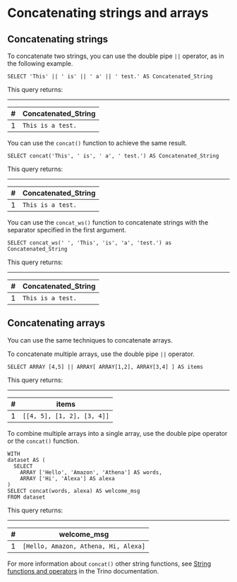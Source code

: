 # Concatenating strings and arrays<a name="concatenating-strings-and-arrays"></a>

## Concatenating strings<a name="concatenating-strings"></a>

To concatenate two strings, you can use the double pipe `||` operator, as in the following example\.

```
SELECT 'This' || ' is' || ' a' || ' test.' AS Concatenated_String
```

This query returns:


****  

| \# | Concatenated\_String | 
| --- | --- | 
| 1 |  `This is a test.`  | 

You can use the `concat()` function to achieve the same result\.

```
SELECT concat('This', ' is', ' a', ' test.') AS Concatenated_String
```

This query returns:


****  

| \# | Concatenated\_String | 
| --- | --- | 
| 1 |  `This is a test.`  | 

You can use the `concat_ws()` function to concatenate strings with the separator specified in the first argument\.

```
SELECT concat_ws(' ', 'This', 'is', 'a', 'test.') as Concatenated_String
```

This query returns:


****  

| \# | Concatenated\_String | 
| --- | --- | 
| 1 |  `This is a test.`  | 

## Concatenating arrays<a name="concatenating-arrays"></a>

You can use the same techniques to concatenate arrays\.

To concatenate multiple arrays, use the double pipe `||` operator\.

```
SELECT ARRAY [4,5] || ARRAY[ ARRAY[1,2], ARRAY[3,4] ] AS items
```

This query returns:


****  

| \# | items | 
| --- | --- | 
| 1 |  `[[4, 5], [1, 2], [3, 4]]`  | 

To combine multiple arrays into a single array, use the double pipe operator or the `concat()` function\.

```
WITH
dataset AS (
  SELECT
    ARRAY ['Hello', 'Amazon', 'Athena'] AS words,
    ARRAY ['Hi', 'Alexa'] AS alexa
)
SELECT concat(words, alexa) AS welcome_msg
FROM dataset
```

This query returns:


****  

| \# | welcome\_msg | 
| --- | --- | 
| 1 |  `[Hello, Amazon, Athena, Hi, Alexa]`  | 

For more information about `concat()` other string functions, see [String functions and operators](https://trino.io/docs/current/functions/string.html) in the Trino documentation\.